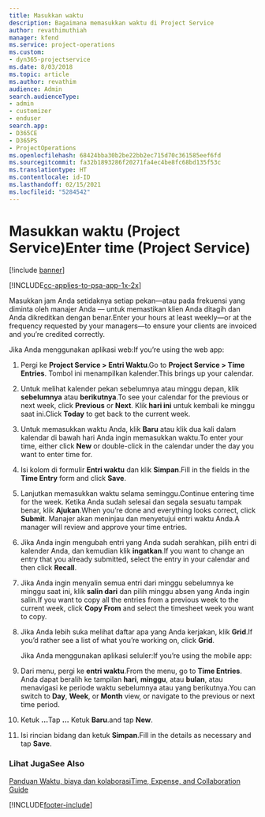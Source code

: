 ```yaml
---
title: Masukkan waktu
description: Bagaimana memasukkan waktu di Project Service
author: revathimuthiah
manager: kfend
ms.service: project-operations
ms.custom:
- dyn365-projectservice
ms.date: 8/03/2018
ms.topic: article
ms.author: revathim
audience: Admin
search.audienceType:
- admin
- customizer
- enduser
search.app:
- D365CE
- D365PS
- ProjectOperations
ms.openlocfilehash: 68424bba30b2be22bb2ec715d70c361585eef6fd
ms.sourcegitcommit: fa32b1893286f20271fa4ec4be8fc68bd135f53c
ms.translationtype: HT
ms.contentlocale: id-ID
ms.lasthandoff: 02/15/2021
ms.locfileid: "5284542"
---
```

# <a name="enter-time-project-service"></a><span data-ttu-id="30d0c-103">Masukkan waktu (Project Service)</span><span class="sxs-lookup"><span data-stu-id="30d0c-103">Enter time (Project Service)</span></span>

[!include [banner](../includes/psa-now-project-operations.md)]

[!INCLUDE[cc-applies-to-psa-app-1x-2x](../includes/cc-applies-to-psa-app-1x-2x.md)]

<span data-ttu-id="30d0c-104">Masukkan jam Anda setidaknya setiap pekan—atau pada frekuensi yang diminta oleh manajer Anda — untuk memastikan klien Anda ditagih dan Anda dikreditkan dengan benar.</span><span class="sxs-lookup"><span data-stu-id="30d0c-104">Enter your hours at least weekly—or at the frequency requested by your managers—to ensure your clients are invoiced and you’re credited correctly.</span></span>  
  
 <span data-ttu-id="30d0c-105">Jika Anda menggunakan aplikasi web:</span><span class="sxs-lookup"><span data-stu-id="30d0c-105">If you’re using the web app:</span></span>  
  
1. <span data-ttu-id="30d0c-106">Pergi ke **Project Service > Entri Waktu**.</span><span class="sxs-lookup"><span data-stu-id="30d0c-106">Go to **Project Service > Time Entries**.</span></span> <span data-ttu-id="30d0c-107">Tombol ini menampilkan kalender.</span><span class="sxs-lookup"><span data-stu-id="30d0c-107">This brings up your calendar.</span></span>  
  
2. <span data-ttu-id="30d0c-108">Untuk melihat kalender pekan sebelumnya atau minggu depan, klik **sebelumnya** atau **berikutnya**.</span><span class="sxs-lookup"><span data-stu-id="30d0c-108">To see your calendar for the previous or next week, click **Previous** or **Next**.</span></span> <span data-ttu-id="30d0c-109">Klik **hari ini** untuk kembali ke minggu saat ini.</span><span class="sxs-lookup"><span data-stu-id="30d0c-109">Click **Today** to get back to the current week.</span></span>  
  
3. <span data-ttu-id="30d0c-110">Untuk memasukkan waktu Anda, klik **Baru** atau klik dua kali dalam kalendar di bawah hari Anda ingin memasukkan waktu.</span><span class="sxs-lookup"><span data-stu-id="30d0c-110">To enter your time, either click **New** or double-click in the calendar under the day you want to enter time for.</span></span>  
  
4. <span data-ttu-id="30d0c-111">Isi kolom di formulir **Entri waktu** dan klik **Simpan**.</span><span class="sxs-lookup"><span data-stu-id="30d0c-111">Fill in the fields in the **Time Entry** form and click **Save**.</span></span>  
  
5. <span data-ttu-id="30d0c-112">Lanjutkan memasukkan waktu selama seminggu.</span><span class="sxs-lookup"><span data-stu-id="30d0c-112">Continue entering time for the week.</span></span> <span data-ttu-id="30d0c-113">Ketika Anda sudah selesai dan segala sesuatu tampak benar, klik **Ajukan**.</span><span class="sxs-lookup"><span data-stu-id="30d0c-113">When you’re done and everything looks correct, click **Submit**.</span></span> <span data-ttu-id="30d0c-114">Manajer akan meninjau dan menyetujui entri waktu Anda.</span><span class="sxs-lookup"><span data-stu-id="30d0c-114">A manager will review and approve your time entries.</span></span>  
  
6. <span data-ttu-id="30d0c-115">Jika Anda ingin mengubah entri yang Anda sudah serahkan, pilih entri di kalender Anda, dan kemudian klik **ingatkan**.</span><span class="sxs-lookup"><span data-stu-id="30d0c-115">If you want to change an entry that you already submitted, select the entry in your calendar and then click **Recall**.</span></span>  
  
7. <span data-ttu-id="30d0c-116">Jika Anda ingin menyalin semua entri dari minggu sebelumnya ke minggu saat ini, klik **salin dari** dan pilih minggu absen yang Anda ingin salin.</span><span class="sxs-lookup"><span data-stu-id="30d0c-116">If you want to copy all the entries from a previous week to the current week, click **Copy From** and select the timesheet week you want to copy.</span></span>  
  
8. <span data-ttu-id="30d0c-117">Jika Anda lebih suka melihat daftar apa yang Anda kerjakan, klik **Grid**.</span><span class="sxs-lookup"><span data-stu-id="30d0c-117">If you’d rather see a list of what you’re working on, click **Grid**.</span></span>  
  
   <span data-ttu-id="30d0c-118">Jika Anda menggunakan aplikasi seluler:</span><span class="sxs-lookup"><span data-stu-id="30d0c-118">If you’re using the mobile app:</span></span>  
  
9. <span data-ttu-id="30d0c-119">Dari menu, pergi ke **entri waktu**.</span><span class="sxs-lookup"><span data-stu-id="30d0c-119">From the menu, go to **Time Entries**.</span></span>     <span data-ttu-id="30d0c-120">Anda dapat beralih ke tampilan **hari**, **minggu**, atau **bulan**, atau menavigasi ke periode waktu sebelumnya atau yang berikutnya.</span><span class="sxs-lookup"><span data-stu-id="30d0c-120">You can switch to **Day**, **Week**, or **Month** view, or navigate to the previous or next time period.</span></span>  
  
10. <span data-ttu-id="30d0c-121">Ketuk **…**</span><span class="sxs-lookup"><span data-stu-id="30d0c-121">Tap **…**</span></span> <span data-ttu-id="30d0c-122">Ketuk **Baru**.</span><span class="sxs-lookup"><span data-stu-id="30d0c-122">and tap **New**.</span></span>  
  
11. <span data-ttu-id="30d0c-123">Isi rincian bidang dan ketuk **Simpan**.</span><span class="sxs-lookup"><span data-stu-id="30d0c-123">Fill in the details as necessary and tap **Save**.</span></span>  
  
### <a name="see-also"></a><span data-ttu-id="30d0c-124">Lihat Juga</span><span class="sxs-lookup"><span data-stu-id="30d0c-124">See Also</span></span>  
 [<span data-ttu-id="30d0c-125">Panduan Waktu, biaya dan kolaborasi</span><span class="sxs-lookup"><span data-stu-id="30d0c-125">Time, Expense, and Collaboration Guide</span></span>](../psa/time-expense-collaboration-guide.md)


[!INCLUDE[footer-include](../includes/footer-banner.md)]